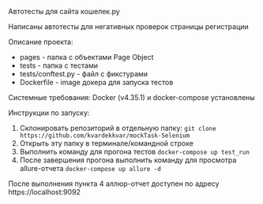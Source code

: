 Автотесты для сайта кошелек.ру

Написаны автотесты для негативных проверок страницы регистрации

Описание проекта:

* pages - папка с объектами Page Object
* tests - папка с тестами
* tests/conftest.py - файл с фикстурами
* Dockerfile - image докера для запуска тестов

Системные требования:
Docker (v4.35.1) и docker-compose установлены

Инструкции по запуску:

1. Склонировать репозиторий в отдельную папку: `git clone https://github.com/kvardekkvar/mockTask-Selenium`
2. Открыть эту папку в терминале/командной строке
3. Выполнить команду для прогона тестов `docker-compose up test_run`
4. После завершения прогона выполнить команду для просмотра allure-отчета `docker-compose up allure -d`

После выполнения пункта 4 аллюр-отчет доступен по адресу https://localhost:9092